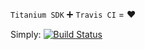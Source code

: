 `Titanium SDK` :heavy_plus_sign: `Travis CI` = :heart:

Simply: [![Build Status][build-badge]][build-page]

[build-page]: https://travis-ci.org/sophrinix/ti-travis-experiments
[build-badge]: http://img.shields.io/travis/sophrinix/ti-travis-experiments.svg?style=flat-square
